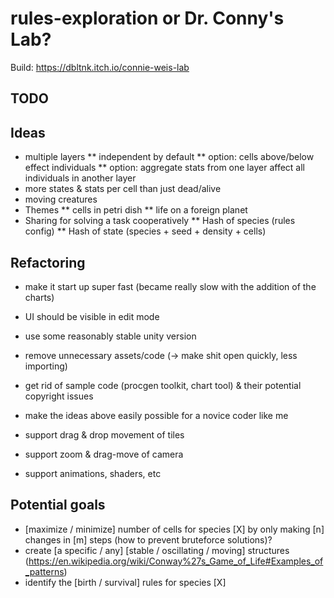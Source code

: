 # rules-exploration or Dr. Conny's Lab?

Build: https://dbltnk.itch.io/connie-weis-lab

## TODO

## Ideas

* multiple layers 
** independent by default
** option: cells above/below effect individuals
** option: aggregate stats from one layer affect all individuals in another layer
* more states & stats per cell than just dead/alive
* moving creatures
* Themes
** cells in petri dish
** life on a foreign planet
* Sharing for solving a task cooperatively
** Hash of species (rules config)
** Hash of state (species + seed + density + cells)

## Refactoring

* make it start up super fast (became really slow with the addition of the charts)
* UI should be visible in edit mode

* use some reasonably stable unity version
* remove unnecessary assets/code (-> make shit open quickly, less importing)
* get rid of sample code (procgen toolkit, chart tool) & their potential copyright issues
* make the ideas above easily possible for a novice coder like me

* support drag & drop movement of tiles
* support zoom & drag-move of camera
* support animations, shaders, etc

## Potential goals

* [maximize / minimize] number of cells for species [X] by only making [n] changes in [m] steps (how to prevent bruteforce solutions)?
* create [a specific / any] [stable / oscillating / moving] structures (https://en.wikipedia.org/wiki/Conway%27s_Game_of_Life#Examples_of_patterns)
* identify the [birth / survival] rules for species [X]
